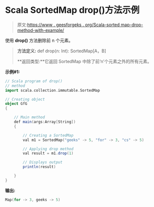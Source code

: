 # Scala SortedMap drop()方法示例

> 原文:[https://www . geesforgeks . org/Scala-sorted map-drop-method-with-example/](https://www.geeksforgeeks.org/scala-sortedmap-drop-method-with-example/)

使用 **drop()** 方法删除前 n 个元素。

> **方法定义:** def drop(n: Int): SortedMap[A，B]
> 
> **返回类型:**它返回 SortedMap 中除了前‘n’个元素之外的所有元素。

**示例#1:**

```scala
// Scala program of drop()
// method
import scala.collection.immutable.SortedMap

// Creating object
object GfG
{ 

    // Main method
    def main(args:Array[String])
    {

        // Creating a SortedMap
        val m1 = SortedMap("geeks" -> 5, "for" -> 3, "cs" -> 5)

        // Applying drop method
        val result = m1.drop(1)

        // Displays output
        println(result)

    }
}
```

**输出:**

```scala
Map(for -> 3, geeks -> 5)

```